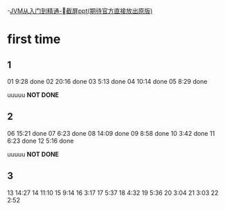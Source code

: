 
-[JVM从入门到精通-截屏ppt(期待官方直接放出原版)](https://www.yuque.com/mo_ming/gl7b70/wmih89)

# first time

## 1
01 9:28 done
02 20:16 done
03 5:13 done
04 10:14 done
05 8:29 done

uuuuu __NOT DONE__

## 2
06 15:21 done
07 6:23 done
08 14:09 done
09 8:58 done
10 3:42 done
11 6:23 done
12 5:16 done

uuuuu __NOT DONE__
 
## 3
13 14:27
14 11:10
15 9:14
16 3:17
17 5:37
18 4:32
19 5:36
20 3:04
21 3:03
22 2:52
